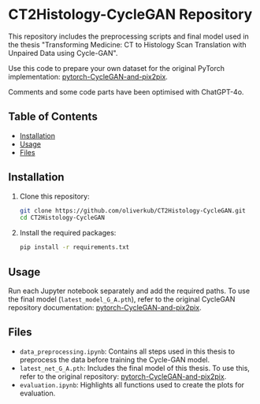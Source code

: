# CT2Histology-CycleGAN Repository

This repository includes the preprocessing scripts and final model used in the thesis "Transforming Medicine: CT to Histology Scan Translation with Unpaired Data using Cycle-GAN". 

Use this code to prepare your own dataset for the original PyTorch implementation: [pytorch-CycleGAN-and-pix2pix](https://github.com/junyanz/pytorch-CycleGAN-and-pix2pix). 

Comments and some code parts have been optimised with ChatGPT-4o.

## Table of Contents

- [Installation](#installation)
- [Usage](#usage)
- [Files](#files)

## Installation

1. Clone this repository:
    ```bash
    git clone https://github.com/oliverkub/CT2Histology-CycleGAN.git
    cd CT2Histology-CycleGAN
    ```

2. Install the required packages:
    ```bash
    pip install -r requirements.txt
    ```

## Usage

Run each Jupyter notebook separately and add the required paths. To use the final model (`latest_model_G_A.pth`), refer to the original CycleGAN repository documentation: [pytorch-CycleGAN-and-pix2pix](https://github.com/junyanz/pytorch-CycleGAN-and-pix2pix).

## Files

- `data_preprocessing.ipynb`: Contains all steps used in this thesis to preprocess the data before training the Cycle-GAN model.
- `latest_net_G_A.pth`: Includes the final model of this thesis. To use this, refer to the original repository: [pytorch-CycleGAN-and-pix2pix](https://github.com/junyanz/pytorch-CycleGAN-and-pix2pix).
- `evaluation.ipynb`: Highlights all functions used to create the plots for evaluation.
